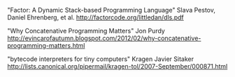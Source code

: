 "Factor: A Dynamic Stack-based Programming Language"
Slava Pestov, Daniel Ehrenberg, et al.
http://factorcode.org/littledan/dls.pdf

"Why Concatenative Programming Matters"
Jon Purdy
http://evincarofautumn.blogspot.com/2012/02/why-concatenative-programming-matters.html

"bytecode interpreters for tiny computers"
Kragen Javier Sitaker
http://lists.canonical.org/pipermail/kragen-tol/2007-September/000871.html
